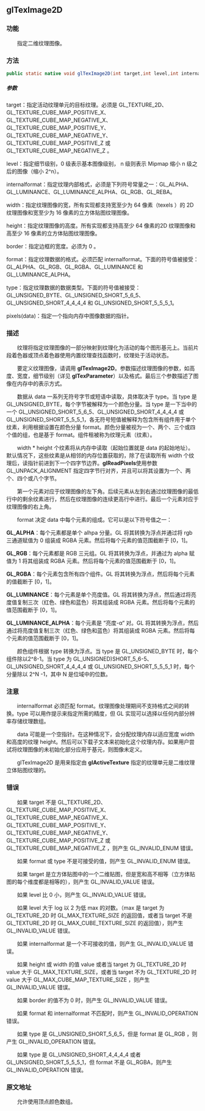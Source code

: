 ## glTexImage2D

### 功能

　　指定二维纹理图像。

### 方法

```java
public static native void glTexImage2D(int target,int level,int internalformat,int width,int height,int border,int format,int type,java.nio.Buffer pixels(consta void* data));
```

##### 参数

target：指定活动纹理单元的目标纹理。必须是 GL_TEXTURE_2D、GL_TEXTURE_CUBE_MAP_POSITIVE_X、GL_TEXTURE_CUBE_MAP_NEGATIVE_X、GL_TEXTURE_CUBE_MAP_POSITIVE_Y、GL_TEXTURE_CUBE_MAP_NEGATIVE_Y、GL_TEXTURE_CUBE_MAP_POSITIVE_Z 或 GL_TEXTURE_CUBE_MAP_NEGATIVE_Z 。

level：指定细节级别，0 级表示基本图像级别， n 级则表示 Mipmap 缩小 n 级之后的图像（缩小 2^n）。

internalformat：指定纹理内部格式，必须是下列符号常量之一：GL_ALPHA、GL_LUMINANCE、GL_LUMINANCE_ALPHA、GL_RGB、GL_REBA。

width：指定纹理图像的宽，所有实现都支持宽至少为 64 像素（texels ）的 2D 纹理图像和宽至少为 16 像素的立方体贴图纹理图像。

height：指定纹理图像的高度。所有实现都支持高至少 64 像素的2D 纹理图像和高至少 16 像素的立方体贴图纹理图像。

border：指定边框的宽度。必须为 0 。

format：指定纹理数据的格式。必须匹配 internalformat。下面的符号值被接受：GL_ALPHA、GL_RGB、GL_RGBA、GL_LUMINANCE 和 GL_LUMINANCE_ALPHA。

type：指定纹理数据的数据类型。下面的符号值被接受：GL_UNSIGNED_BYTE、GL_UNSIGNED_SHORT_5_6_5、GL_UNSIGNED_SHORT_4_4_4_4 和 GL_UNSIGNED_SHORT_5_5_5_1。

pixels(data)：指定一个指向内存中图像数据的指针。

### 描述

　　纹理将指定纹理图像的一部分映射到纹理化为活动的每个图形基元上。当前片段着色器或顶点着色器使用内置纹理查找函数时，纹理处于活动状态。

　　要定义纹理图像，请调用 **glTexImage2D**。参数描述纹理图像的参数，如高度、宽度，细节级别（详见 **glTexParameter**）以及格式。最后三个参数描述了图像在内存中的表示方式。

　　数据从 data 一系列无符号字节或短语中读取，具体取决于 type。当 type 是 GL_UNSIGNED_BYTE，每个字节被解释为一个颜色分量。当 type 是一下当中的一个 GL_UNSIGNED_SHORT_5_6_5、GL_UNSIGNED_SHORT_4_4_4_4 或 GL_UNSIGNED_SHORT_5_5_5_1，各无符号短值被解释为包含所有组件用于单个纹素，利用根据设置在颜色分量 format。颜色分量被视为一个、两个、三个或四个值的组，也是基于 format。组件租被称为纹理元素（纹素）。

　　width * height 个纹素将从内存中读取（起始位置就是 data 的起始地址）。默认情况下，这些纹素是从相邻的内存位置获取的，除了在读取所有 width 个纹理后，读指针前进到下一个四字节边界。**glReadPixels**使用参数 GL_UNPACK_ALIGNMENT 指定四字节行对齐，并且可以将其设置为一个、两个、四个或八个字节。

　　第一个元素对应于纹理图像的左下角。后续元素从左到右通过纹理图像的最低行中的剩余纹素进行，然后在纹理图像的连续更高行中进行。最后一个元素对应于纹理图像的右上角。

　　format 决定 data 中每个元素的组成。它可以是以下符号值之一：

**GL_ALPHA**：每个元素都是单个 alhpa 分量。GL 将其转换为浮点并通过将 rgb 三通道赋值为 0 组装成 RGBA 元素。然后将每个元素的值范围截断于 [0，1]。

**GL_RGB**：每个元素都是 RGB 三元组。GL 将其转换为浮点，并通过为 alpha 赋值为 1 将其组装成 RGBA 元素。然后将每个元素的值范围截断于 [0，1]。

**GL_RGBA**：每个元素包含所有四个组件。GL 将其转换为浮点，然后将每个元素的值截断于 [0，1]。

**GL_LUMINANCE**：每个元素是单个亮度值。GL 将其转换为浮点，然后通过将亮度值复制三次（红色、绿色和蓝色）将其组装成 RGBA 元素。然后将每个元素的值范围截断于 [0，1]。

**GL_LUMINANCE_ALPHA**：每个元素是 “亮度-α“ 对。GL 将其转换为浮点，然后通过将亮度值复制三次（红色、绿色和蓝色）将其组装成 RGBA 元素。然后将每个元素的值范围截断于 [0，1]。

　　颜色组件根据 type 转换为浮点。当 type 是 GL_UNSIGNED_BYTE 时，每个组件除以2^8-1。当 type 为 GL_UNSIGNED)SHORT_5_6-5、GL_UNSIGNED_SHORT_4_4_4_4 或 GL_UNSIGNED_SHORT_5_5_5_1 时，每个分量除以 2^N -1，其中 N 是位域中的位数。

### 注意

　　internalformat 必须匹配 format。纹理图像处理期间不支持格式之间的转换。type 可以用作提示来指定所需的精度，但 GL 实现可以选择以任何内部分辨率存储纹理数组。

　　data 可能是一个空指针。在这种情况下，会分配纹理内存以适应宽度 width 和高度的纹理 height。然后可以下载子文本来初始化这个纹理内存。如果用户尝试将纹理图像的未初始化部分应用于基元，则图像未定义。

　　glTexImage2D 是用来指定由 **glActiveTexture** 指定的纹理单元是二维纹理立体贴图纹理的。

### 错误

　　如果 target 不是 GL_TEXTURE_2D、GL_TEXTURE_CUBE_MAP_POSITIVE_X、GL_TEXTURE_CUBE_MAP_NEGATIVE_X、GL_TEXTURE_CUBE_MAP_POSITIVE_Y、GL_TEXTURE_CUBE_MAP_NEGATIVE_Y、GL_TEXTURE_CUBE_MAP_POSITIVE_Z 或 GL_TEXTURE_CUBE_MAP_NEGATIVE_Z ，则产生 GL_INVALID_ENUM 错误。

　　如果 format 或 type 不是可接受的值，则产生 GL_INVALID_ENUM 错误。

　　如果 target 是立方体贴图中的一个二维贴图，但是宽和高不相等（立方体贴图的每个维度都是相等的），则产生 GL_INVALID_VALUE 错误。

　　如果 level 比 0 小，则产生 GL_INVALID_VALUE 错误。

　　如果 level 大于 log 以 2 为低 max 的对数。（max 是 target 为 GL_TEXTURE_2D 时 GL_MAX_TEXTURE_SIZE 的返回值，或者当 target 不是 GL_TEXTURE_2D 时 GL_MAX_CUBE_TEXTURE_SIZE 的返回值），则产生 GL_INVALID_VALUE 错误。

　　如果 internalformat 是一个不可接收的值，则产生 GL_INVALID_VALUE 错误。

　　如果 height 或 width 的值 value 或者当 target 为 GL_TEXTURE_2D 时 value 大于 GL_MAX_TEXTURE_SIZE，或者当 target 不为 GL_TEXTURE_2D 时 value 大于 GL_MAX_CUBE_MAP_TEXTURE_SIZE ，则产生 GL_INVALID_VALUE 错误。

　　如果 border 的值不为 0 时，则产生 GL_INVALID_VALUE 错误。

　　如果 format 和 internalformat 不匹配时，则产生 GL_INVALID_OPERATION 错误。

　　如果 type 是 GL_UNSIGNED_SHORT_5_6_5，但是 format 是 GL_RGB ，则产生 GL_INVALID_OPERATION 错误。

　　如果 type 是 GL_UNSIGNED_SHORT_4_4_4_4 或者 GL_UNSIGNED_SHORT_5_5_5_1，但 format 不是 GL_RGBA，则产生 GL_INVALID_OPERATION 错误。 

### 原文地址

[]()

　　允许使用顶点颜色数组。
